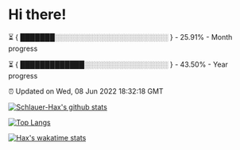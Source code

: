 # Hi there!

⏳ { ███████░░░░░░░░░░░░░░░░░░░░░░░ } - 25.91% - Month progress

⏳ { █████████████░░░░░░░░░░░░░░░░░ } - 43.50% - Year progress

⏰ Updated on Wed, 08 Jun 2022 18:32:18 GMT


[![Schlauer-Hax's github stats](https://github-readme-stats.vercel.app/api?username=Schlauer-Hax&show_icons=true&theme=dark&count_private=true)](https://github.com/Schlauer-Hax)


[![Top Langs](https://github-readme-stats.vercel.app/api/top-langs/?username=Schlauer-Hax&layout=compact&theme=dark)](https://github.com/Schlauer-Hax?tab=repositories)


[![Hax's wakatime stats](https://github-readme-stats.vercel.app/api/wakatime?username=Hax&theme=dark)](https://wakatime.com/@Hax)

